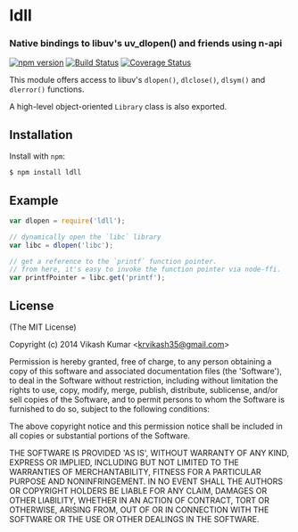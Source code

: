 ldll
===========
### Native bindings to libuv's uv_dlopen() and friends using n-api

[![npm version](https://badge.fury.io/js/ldll.svg)](http://badge.fury.io/js/ldll)
[![Build Status](https://travis-ci.org/sysleaf/node-dlopen.svg?branch=master)](https://travis-ci.org/sysleaf/node-dlopen)
[![Coverage Status](https://coveralls.io/repos/github/sysleaf/node-dlopen/badge.svg)](https://coveralls.io/github/sysleaf/node-dlopen)

This module offers access to libuv's `dlopen()`, `dlclose()`, `dlsym()` and
`dlerror()` functions.

A high-level object-oriented `Library` class is also exported.


Installation
------------

Install with `npm`:

``` bash
$ npm install ldll
```


Example
-------

``` js
var dlopen = require('ldll');

// dynamically open the `libc` library
var libc = dlopen('libc');

// get a reference to the `printf` function pointer.
// from here, it's easy to invoke the function pointer via node-ffi.
var printfPointer = libc.get('printf');
```


License
-------

(The MIT License)

Copyright (c) 2014 Vikash Kumar &lt;krvikash35@gmail.com&gt;

Permission is hereby granted, free of charge, to any person obtaining
a copy of this software and associated documentation files (the
'Software'), to deal in the Software without restriction, including
without limitation the rights to use, copy, modify, merge, publish,
distribute, sublicense, and/or sell copies of the Software, and to
permit persons to whom the Software is furnished to do so, subject to
the following conditions:

The above copyright notice and this permission notice shall be
included in all copies or substantial portions of the Software.

THE SOFTWARE IS PROVIDED 'AS IS', WITHOUT WARRANTY OF ANY KIND,
EXPRESS OR IMPLIED, INCLUDING BUT NOT LIMITED TO THE WARRANTIES OF
MERCHANTABILITY, FITNESS FOR A PARTICULAR PURPOSE AND NONINFRINGEMENT.
IN NO EVENT SHALL THE AUTHORS OR COPYRIGHT HOLDERS BE LIABLE FOR ANY
CLAIM, DAMAGES OR OTHER LIABILITY, WHETHER IN AN ACTION OF CONTRACT,
TORT OR OTHERWISE, ARISING FROM, OUT OF OR IN CONNECTION WITH THE
SOFTWARE OR THE USE OR OTHER DEALINGS IN THE SOFTWARE.
